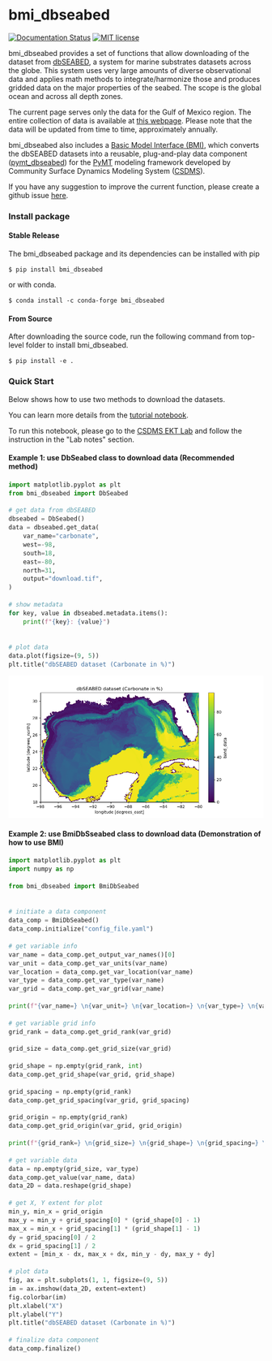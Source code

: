 # bmi_dbseabed
[![Documentation Status](https://readthedocs.org/projects/bmi_dbseabed/badge/?version=latest)](https://bmi-dbseabed.readthedocs.io/en/latest/)
[![MIT license](https://img.shields.io/badge/License-MIT-blue.svg)](https://github.com/gantian127/bmi_dbseabed/blob/master/LICENSE.md)



bmi_dbseabed provides a set of functions that allow downloading of
the dataset from [dbSEABED](https://instaar.colorado.edu/~jenkinsc/dbseabed/),
a system for marine substrates datasets across the globe.
This system uses very large amounts of diverse observational data and
applies math methods to integrate/harmonize those
and produces gridded data on the major properties of the seabed.
The scope is the global ocean and across all depth zones.

The current page serves only the data for the Gulf of Mexico region.
The entire collection of data is available at
[this webpage](https://csdms.colorado.edu/wiki/Data:DBSEABED). Please note that
the data will be updated from time to time, approximately annually.

bmi_dbseabed also includes a [Basic Model Interface (BMI)](https://bmi.readthedocs.io/en/latest/),
which converts the dbSEABED datasets into a reusable,
plug-and-play data component ([pymt_dbseabed](https://pymt-dbseabed.readthedocs.io/)) for
the [PyMT](https://pymt.readthedocs.io/en/latest/?badge=latest) modeling framework developed
by Community Surface Dynamics Modeling System ([CSDMS](https://csdms.colorado.edu/wiki/Main_Page)).

If you have any suggestion to improve the current function, please create a github issue
[here](https://github.com/gantian127/bmi_dbseabed/issues).

### Install package

#### Stable Release

The bmi_dbseabed package and its dependencies can be installed with pip
```
$ pip install bmi_dbseabed
```
or with conda.
```
$ conda install -c conda-forge bmi_dbseabed
```
#### From Source

After downloading the source code, run the following command from top-level folder
to install bmi_dbseabed.
```
$ pip install -e .
```

### Quick Start
Below shows how to use two methods to download the datasets.

You can learn more details from the [tutorial notebook](notebooks/bmi_dbseabed.ipynb).

To run this notebook, please go to the
[CSDMS EKT Lab](https://csdms.colorado.edu/wiki/Lab-0036) and follow the instruction
in the "Lab notes" section.

#### Example 1: use DbSeabed class to download data (Recommended method)

```python
import matplotlib.pyplot as plt
from bmi_dbseabed import DbSeabed

# get data from dbSEABED
dbseabed = DbSeabed()
data = dbseabed.get_data(
    var_name="carbonate",
    west=-98,
    south=18,
    east=-80,
    north=31,
    output="download.tif",
)

# show metadata
for key, value in dbseabed.metadata.items():
    print(f"{key}: {value}")


# plot data
data.plot(figsize=(9, 5))
plt.title("dbSEABED dataset (Carbonate in %)")
```
![tif_plot](docs/source/_static/ts_plot.png)


#### Example 2: use BmiDbSseabed class to download data (Demonstration of how to use BMI)

```python
import matplotlib.pyplot as plt
import numpy as np

from bmi_dbseabed import BmiDbSeabed


# initiate a data component
data_comp = BmiDbSeabed()
data_comp.initialize("config_file.yaml")

# get variable info
var_name = data_comp.get_output_var_names()[0]
var_unit = data_comp.get_var_units(var_name)
var_location = data_comp.get_var_location(var_name)
var_type = data_comp.get_var_type(var_name)
var_grid = data_comp.get_var_grid(var_name)

print(f"{var_name=} \n{var_unit=} \n{var_location=} \n{var_type=} \n{var_grid=}")

# get variable grid info
grid_rank = data_comp.get_grid_rank(var_grid)

grid_size = data_comp.get_grid_size(var_grid)

grid_shape = np.empty(grid_rank, int)
data_comp.get_grid_shape(var_grid, grid_shape)

grid_spacing = np.empty(grid_rank)
data_comp.get_grid_spacing(var_grid, grid_spacing)

grid_origin = np.empty(grid_rank)
data_comp.get_grid_origin(var_grid, grid_origin)

print(f"{grid_rank=} \n{grid_size=} \n{grid_shape=} \n{grid_spacing=} \n{grid_origin=}")

# get variable data
data = np.empty(grid_size, var_type)
data_comp.get_value(var_name, data)
data_2D = data.reshape(grid_shape)

# get X, Y extent for plot
min_y, min_x = grid_origin
max_y = min_y + grid_spacing[0] * (grid_shape[0] - 1)
max_x = min_x + grid_spacing[1] * (grid_shape[1] - 1)
dy = grid_spacing[0] / 2
dx = grid_spacing[1] / 2
extent = [min_x - dx, max_x + dx, min_y - dy, max_y + dy]

# plot data
fig, ax = plt.subplots(1, 1, figsize=(9, 5))
im = ax.imshow(data_2D, extent=extent)
fig.colorbar(im)
plt.xlabel("X")
plt.ylabel("Y")
plt.title("dbSEABED dataset (Carbonate in %)")

# finalize data component
data_comp.finalize()
```
